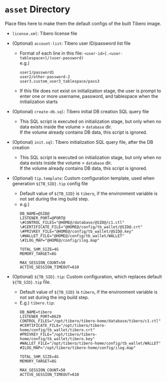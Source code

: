 # `asset` Directory
Place files here to make them the default configs of the built Tibero image.

- `license.xml`: Tibero license file


- (Optional) `account-list`: Tibero user ID/password list file
  - Format of each line in this file: `<user-id>[.<user-tablespace>]/(user-password)`  
    e.g.)
    ```
    user1/password1
    user2/other-password-2
    user3.custom_user3_tablespace/pass3
    ```
  - If this file does not exist on initialization stage,
    the user is prompt to enter one or more username, password, and tablespace when the initialization starts

- (Optional) `create-db.sql`: Tibero initial DB creation SQL query file
  - This SQL script is executed on initialization stage, but only when no data exists inside the volume > `database` dir.  
    If the volume already contains DB data, this script is ignored.

- (Optional) `init.sql`: Tibero initialization SQL query file, after the DB creation
  - This SQL script is executed on initialization stage, but only when no data exists inside the volume > `database` dir.  
    If the volume already contains DB data, this script is ignored.

- (Optional) `tip.template`: Custom configuration template, used when generation `${TB_SID}.tip` config file
  - Default value of `${TB_SID}` is `tibero`, if the environment variable is not set during the img build step.
  - e.g.)
    ```
    DB_NAME=@SID@
    LISTENER_PORT=@PORT@
    \#CONTROL_FILES="@HOME@/database/@SID@/c1.ctl"
    \#CERTIFICATE_FILE="@HOME@/config/tb_wallet/@SID@.crt"
    \#PRIVKEY_FILE="@HOME@/config/tb_wallet/@SID@.key"
    \#WALLET_FILE="@HOME@/config/tb_wallet/WALLET"
    \#ILOG_MAP="@HOME@/config/ilog.map"

    TOTAL_SHM_SIZE=4G
    MEMORY_TARGET=8G

    MAX_SESSION_COUNT=50
    ACTIVE_SESSION_TIMEOUT=610
    ```

- (Optional) `${TB_SID}.tip`: Custom configuration, which replaces default `${TB_SID}.tip` file.
  - Default value of `${TB_SID}` is `tibero`, if the environment variable is not set during the img build step.
  - E.g.) `tibero.tip`:
    ```
    DB_NAME=tibero
    LISTENER_PORT=8629
    CONTROL_FILES="/opt/tibero/tibero-home/database/tibero/c1.ctl"
    #CERTIFICATE_FILE="/opt/tibero/tibero-home/config/tb_wallet/tibero.crt"
    #PRIVKEY_FILE="/opt/tibero/tibero-home/config/tb_wallet/tibero.key"
    #WALLET_FILE="/opt/tibero/tibero-home/config/tb_wallet/WALLET"
    #ILOG_MAP="/opt/tibero/tibero-home/config/ilog.map"

    TOTAL_SHM_SIZE=4G
    MEMORY_TARGET=8G

    MAX_SESSION_COUNT=50
    ACTIVE_SESSION_TIMEOUT=610
    ```
